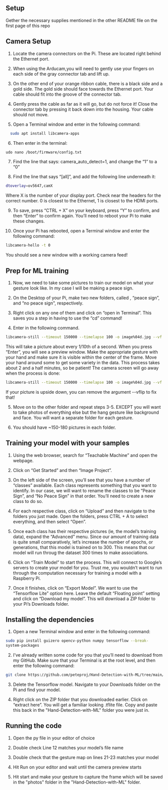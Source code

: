 ## Setup

Gether the necessary supplies mentioned in the other README file on the first page of this repo

## Camera Setup 

1. Locate the camera connectors on the Pi. These are located right behind the
Ethernet port.

2. When using the Arducam,you will need to gently use your fingers on each side of the gray connector tab and lift up.

3. On the other end of your orange ribbon cable, there is a black side and a gold side. The gold side should face towards the Ethernet port. Your cable should fit into the groove of the connector tab.

4. Gently press the cable as far as it will go, but do not force it! Close the connector
tab by pressing it back down into the housing. Your cable should not move.

5. Open a Terminal window and enter in the following command:

```bash
  sudo apt install libcamera-apps
```
6. Then enter in the terminal: 
```bash
udo nano /boot/firmware/config.txt
```
7. Find the line that says: camera_auto_detect=1, and change the “1” to a “0”

8. Find the line that says “[all]”, and add the following line underneath it:

```bash
dtoverlay=ov5647,camX
```
Where X is the number of your display port. Check near the headers for the
correct number. 0 is closest to the Ethernet, 1 is closest to the HDMI ports.

9. To save, press “CTRL + X” on your keyboard, press “Y” to confirm, and then “Enter” to confirm again. You’ll need to reboot your Pi to make these changes.

10. Once your Pi has rebooted, open a Terminal window and enter the following
command:

```bash
libcamera-hello -t 0
```
You should see a new window with a working camera feed!

## Prep for ML training
1. Now, we need to take some pictures to train our model on what your gesture look like. In my case I will be making a peace sign.

2. On the Desktop of your Pi, make two new folders, called , “peace sign”, and
“no peace sign", respectively.

3. Right click on any one of them and click on “open in Terminal”. This saves you a
step in having to use the “cd” command!

4. Enter in the following command.

```bash
libcamera-still --timeout 150000 --timelapse 100 -o image%04d.jpg --vf
```

This will take a picture about every 1/10th of a second. When you press “Enter”, you will see a preview window. Make the appropriate gesture with your hand and make sure it is visible within the center of the frame. Move your hand around some to get some variety in the data. This process takes about 2 and a half minutes, so be patient! The camera screen will go away when the process is done:

```bash
libcamera-still --timeout 150000 --timelapse 100 -o image%04d.jpg --vf
```

If your picture is upside down, you can remove the argument --vflip to fix that!

5. Move on to the other folder and repeat steps 3-5. EXCEPT you will want to take photos of everything else but the hang gesture like background and face. You will want a separate folder for each gesture.

7. You should have ~150-180 pictures in each folder.

## Training your model with your samples

1. Using the web browser, search for “Teachable Machine” and open the
webpage.

2. Click on “Get Started” and then “Image Project”. 

3. On the left side of the screen, you’ll see that you have a number of “classes” available. Each class represents something that you want to identify. In our case, we will want to rename the classes to be “Peace Sign”, and “No Peace Sign” in that order. You’ll need to create a new class to do so.

4. For each respective class, click on “Upload” and then navigate to the folders you just made. Open the folders, press CTRL + A to select everything, and then select “Open”.

5. Once each class has their respective pictures (ie, the model’s training data), expand the “Advanced” menu. Since our amount of training data is quite small comparatively, let’s increase the number of epochs, or generations, that this model is trained on to 300. This means that our model will run throug the dataset 300 times to make associations.

6. Click on “Train Model” to start the process. This will connect to Google’s servers to create your model for you. Trust me, you wouldn’t want to run through the computation necessary for training a model with a Raspberry Pi. 

7. Once it finishes, click on “Export Model”. We want to use the “Tensorflow Lite” option here. Leave the default “Floating point” setting and click on “Download my model”. This will download a ZIP folder to your Pi’s Downloads folder.

## Installing the dependencies
1. Open a new Terminal window and enter in the following command:

```bash
sudo pip install guizero opencv-python numpy tensorflow --break-
system-packages
```

2. I’ve already written some code for you that you’ll need to download from my
GitHub. Make sure that your Terminal is at the root level, and then enter the
following command:

```bash
git clone https://github.com/peteproj/Hand-Detection-with-ML/tree/main/Gesture_detection_photobooth
```

3. Delete the Tensorflow model. Navigate to your Downloads folder on the Pi and
find your model.

4. Right click on the ZIP folder that you downloaded earlier. Click on “extract here”.
You will get a familiar looking .tflite file. Copy and paste this back in the "Hand-Detection-with-ML" folder you were just in.

## Running the code
1. Open the py file in your editor of choice

2. Double check Line 12 matches your model’s file name

3. Double check that the gesture map on lines 21-23 matches your model

4. Hit Run on your editor and wait until the camera preview starts

5. Hit start and make your gesture to capture the frame which will be saved in the "photos" folder in the "Hand-Detection-with-ML" folder.
